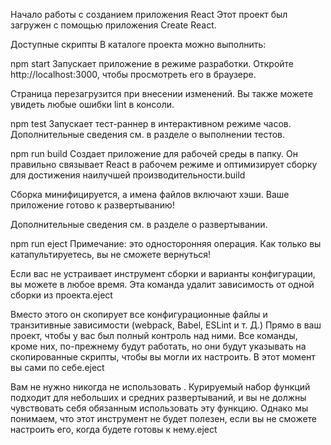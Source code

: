 Начало работы с созданием приложения React
Этот проект был загружен с помощью приложения Create React.

Доступные скрипты
В каталоге проекта можно выполнить:

npm start
Запускает приложение в режиме разработки.
Откройте http://localhost:3000, чтобы просмотреть его в браузере.

Страница перезагрузится при внесении изменений.
Вы также можете увидеть любые ошибки lint в консоли.

npm test
Запускает тест-раннер в интерактивном режиме часов.
Дополнительные сведения см. в разделе о выполнении тестов.

npm run build
Создает приложение для рабочей среды в папку.
Он правильно связывает React в рабочем режиме и оптимизирует сборку для достижения наилучшей производительности.build

Сборка минифицируется, а имена файлов включают хэши.
Ваше приложение готово к развертыванию!

Дополнительные сведения см. в разделе о развертывании.

npm run eject
Примечание: это односторонняя операция. Как только вы катапультируетесь, вы не сможете вернуться!

Если вас не устраивает инструмент сборки и варианты конфигурации, вы можете в любое время. Эта команда удалит зависимость от одной сборки из проекта.eject

Вместо этого он скопирует все конфигурационные файлы и транзитивные зависимости (webpack, Babel, ESLint и т. Д.) Прямо в ваш проект, чтобы у вас был полный контроль над ними. Все команды, кроме них, по-прежнему будут работать, но они будут указывать на скопированные скрипты, чтобы вы могли их настроить. В этот момент вы сами по себе.eject

Вам не нужно никогда не использовать . Курируемый набор функций подходит для небольших и средних развертываний, и вы не должны чувствовать себя обязанным использовать эту функцию. Однако мы понимаем, что этот инструмент не будет полезен, если вы не сможете настроить его, когда будете готовы к нему.eject
